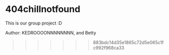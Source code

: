 # 404chillnotfound
This is our group project :D

Author: KEDROOOONNNNNNNN, and Betty
>>>>>>> 883bdc14d35e1865c72d5e065c1fc992f968ca33
